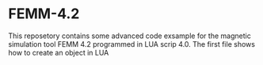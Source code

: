 # FEMM-4.2
This reposetory contains some advanced code exsample for the magnetic simulation tool FEMM 4.2 programmed in LUA scrip 4.0.
The first file shows how to create an object in LUA
